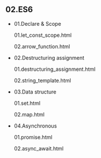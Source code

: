 ## 02.ES6

- 01.Declare & Scope

  01.let_const_scope.html

  02.arrow_function.html

- 02.Destructuring assignment

  01.destructuring_assignment.html

  02.string_template.html

- 03.Data structure

  01.set.html

  02.map.html

- 04.Asynchronous

  01.promise.html

  02.async_await.html
